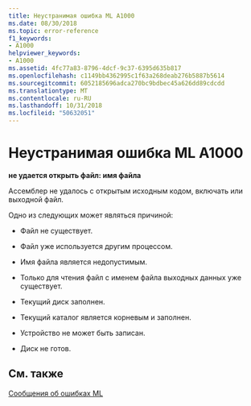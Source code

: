 ```yaml
---
title: Неустранимая ошибка ML A1000
ms.date: 08/30/2018
ms.topic: error-reference
f1_keywords:
- A1000
helpviewer_keywords:
- A1000
ms.assetid: 4fc77a83-8796-4dcf-9c37-6395d635b817
ms.openlocfilehash: c1149bb4362995c1f63a268deab276b5887b5614
ms.sourcegitcommit: 6052185696adca270bc9bdbec45a626dd89cdcdd
ms.translationtype: MT
ms.contentlocale: ru-RU
ms.lasthandoff: 10/31/2018
ms.locfileid: "50632051"
---
```

# <a name="ml-fatal-error-a1000"></a>Неустранимая ошибка ML A1000

**не удается открыть файл: имя файла**

Ассемблер не удалось с открытым исходным кодом, включать или выходной файл.

Одно из следующих может являться причиной:

- Файл не существует.

- Файл уже используется другим процессом.

- Имя файла является недопустимым.

- Только для чтения файл с именем файла выходных данных уже существует.

- Текущий диск заполнен.

- Текущий каталог является корневым и заполнен.

- Устройство не может быть записан.

- Диск не готов.

## <a name="see-also"></a>См. также

[Сообщения об ошибках ML](../../assembler/masm/ml-error-messages.md)<br/>